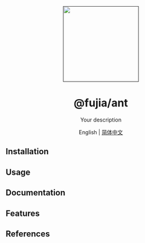 <div align="center">
  <a href="" target="_blank">
    <img alt="" width="200" src=""/>
  </a>
</div>

<div align="center">
  <h1>@fujia/ant</h1>
</div>

<div align="center">

Your description

</div>

<div align="center">

English | [简体中文](./README.zh-CN.md)

</div>


## Installation


## Usage


## Documentation


## Features


## References

